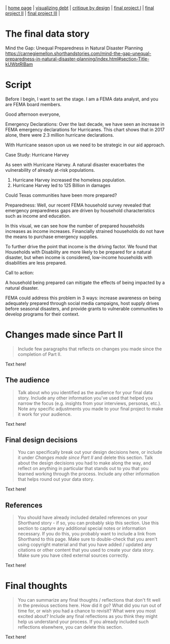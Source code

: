 | [home page](https://cmustudent.github.io/tswd-portfolio-templates/) | [visualizing debt](visualizing-government-debt) | [critique by design](critique-by-design) | [final project I](final-project-part-one) | [final project II](final-project-part-two) | [final project III](final-project-part-three) |

# The final data story

Mind the Gap: Unequal Preparedness in Natural Disaster Planning
https://carnegiemellon.shorthandstories.com/mind-the-gap-unequal-preparedness-in-natural-disaster-planning/index.html#section-Title-kUWbtRlBam

# Script 
Before I begin, I want to set the stage. I am a FEMA data analyst, and you are FEMA board members. 

Good afternoon everyone, 

Emergency Declarations: 
Over the last decade, we have seen an increase in FEMA emergency declarations for Hurricanes.  This chart shows that in 2017 alone, there were 2.3 million hurricane declarations. 

With Hurricane season upon us we need to be strategic in our aid approach. 

Case Study: Hurricane Harvey

As seen with Hurricane Harvey. A natural disaster exacerbates the vulnerability of already at-risk populations.
1. Hurricane Harvey increased the homeless population. 
2. Hurricane Harvey led to 125 Billion in damages

Could Texas communities have been more prepared? 

Preparedness: 
Well, our recent FEMA household survey revealed that emergency preparedness gaps are driven by household characteristics such as income and education. 

In this visual, we can see how the number of prepared households increases as income increases. Financially strained households do not have the means to purchase emergency supplies. 


To further drive the point that income is the driving factor. We found that Households with Disability are more likely to be prepared for a natural disaster, but when income is considered, low-income households with disabilities are less prepared. 


Call to action:

A household being prepared can mitigate the effects of being impacted by a natural disaster. 

FEMA could address this problem in 3 ways: increase awareness on being adequately prepared through social media campaigns, host supply drives before seasonal disasters, and provide grants to vulnerable communities to develop programs for their context. 


# Changes made since Part II
> Include few paragraphs that reflects on changes you made since the completion of Part II. 

Text here!

## The audience
> Talk about who you identified as the audience for your final data story.  Include any other information you've used that helped you narrow the focus (e.g. insights from your interviews, personas, etc.).  Note any specific adjustments you made to your final project to make it work for your audience.

Text here!

## Final design decisions
> You can specifically break out your design decisions here, or include it under *Changes made since Part II* and delete this section. Talk about the design decisions you had to make along the way, and reflect on anything in particular that stands out to you that you learned working through the process.  Include any other information that helps round out your data story. 

Text here!

## References
> You should have already included detailed references on your Shorthand story - if so, you can probably skip this section.  Use this section to capture any additional special notes or information necessary.  If you do this, you probably want to include a link from Shorthand to this page. Make sure to double-check that you aren't using copyright material and that you have added / updated any citations or other content that you used to create your data story.  Make sure you have cited external sources correctly. 

Text here!

# Final thoughts
> You can summarize any final thoughts / reflections that don't fit well in the previous sections here.  How did it go?  What did you run out of time for, or wish you had a chance to revisit?  What were you most excited about?  Include any final reflections as you think they might help us understand your process.  If you already included such reflections elsewhere, you can delete this section. 

Text here!
